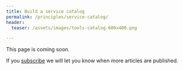 ```yaml
---
title: Build a service catalog
permalink: /principles/service-catalog/
header:
  teaser: /assets/images/tools-catalog-600x400.png

---
```

This page is coming soon.

If you [subscribe](/subscribe/) we will let you know when more articles are published.
